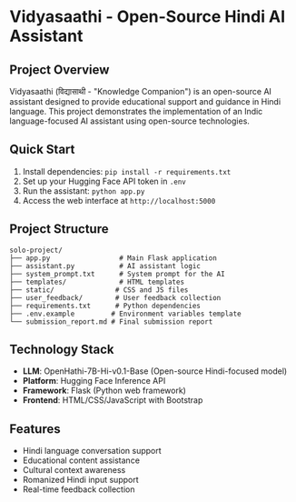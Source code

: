 # Vidyasaathi - Open-Source Hindi AI Assistant

## Project Overview
Vidyasaathi (विद्यासाथी - "Knowledge Companion") is an open-source AI assistant designed to provide educational support and guidance in Hindi language. This project demonstrates the implementation of an Indic language-focused AI assistant using open-source technologies.

## Quick Start
1. Install dependencies: `pip install -r requirements.txt`
2. Set up your Hugging Face API token in `.env`
3. Run the assistant: `python app.py`
4. Access the web interface at `http://localhost:5000`

## Project Structure
```
solo-project/
├── app.py                 # Main Flask application
├── assistant.py           # AI assistant logic
├── system_prompt.txt      # System prompt for the AI
├── templates/             # HTML templates
├── static/               # CSS and JS files
├── user_feedback/        # User feedback collection
├── requirements.txt      # Python dependencies
├── .env.example         # Environment variables template
└── submission_report.md # Final submission report
```

## Technology Stack
- **LLM**: OpenHathi-7B-Hi-v0.1-Base (Open-source Hindi-focused model)
- **Platform**: Hugging Face Inference API
- **Framework**: Flask (Python web framework)
- **Frontend**: HTML/CSS/JavaScript with Bootstrap

## Features
- Hindi language conversation support
- Educational content assistance
- Cultural context awareness
- Romanized Hindi input support
- Real-time feedback collection
